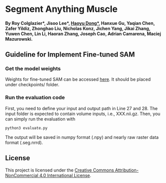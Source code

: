 # Segment Anything Muscle

#### By Roy Colglazier*, Jisoo Lee*, [Haoyu Dong*](https://haoyudong-97.github.io/), Hanxue Gu, Yaqian Chen, Zafer Yildiz, Zhonghao Liu, Nicholas Konz, Jichen Yang, Jikai Zhang, Yuwen Chen, Lin Li, Haoran Zhang, Joseph Cao, Adrian Camarena, Maciej Mazurowski.

## Guideline for Implement Fine-tuned SAM

### Get the model weights
Weights for fine-tuned SAM can be accessed [here](https://drive.google.com/file/d/1mpTW0TgLgkRIG3sdx9ys5r2iW6lAJw5u/view?usp=sharing). It should be placed under checkpoints/ folder.

### Run the evaluation code
First, you need to define your input and output path in Line 27 and 28. The input folder is expected to contain volume inputs, i.e., XXX.nii.gz. 
Then, you can simply run the evaluation with
```
python3 evaluate.py
```
The output will be saved in numpy format (.npy) and nearly raw raster data format (.seg.nrrd).

## License

This project is licensed under the [Creative Commons Attribution-NonCommercial 4.0 International License](https://creativecommons.org/licenses/by-nc/4.0/).
